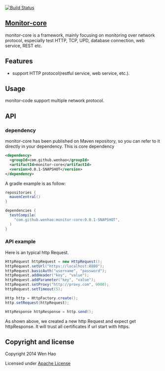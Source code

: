 [![Build Status](https://travis-ci.org/wenhao/monitor-core.png?branch=master)](https://travis-ci.org/wenhao/monitor-core)

## [Monitor-core](https://github.com/wenhao/monitor-core)
monitor-core is a framework, mainly focusing on monitoring over network protocol, especially test HTTP, TCP,
UPD, database connection, web service, REST etc.

## Features
* support HTTP protocol(restful service, web service, etc.).

## Usage

monitor-code support multiple network protocol.

## API

### dependency

monitor-core has been published on Maven repository, so you can refer to it directly in your dependency. This is core
dependency

```xml
<dependency>
  <groupId>com.github.wenhao</groupId>
  <artifactId>monitor-core</artifactId>
  <version>0.0.1-SNAPSHOT</version>
</dependency>
```

A gradle example is as follow:

```groovy
repositories {
  mavenCentral()
}

dependencies {
  testCompile(
    "com.github.wenhao:monitor-core:0.0.1-SNAPSHOT",
  )
}
```

### API example

Here is an typical http Request.

```java
HttpRequest httpRequest = new HttpRequest();
httpRequest.setUrl("https://localhost:8080");
httpRequest.basicAuth("username", "password");
httpRequest.addHeader("key", "value");
httpRequest.addParameter("key", "value");
httpRequest.setProxy("http://proxy.com", 9000);
httpRequest.setTimeout(5);

Http http = HttpFactory.create();
http.setRequest(httpRequest);

HttpResponse httpResponse = http.send();

```

As shown above, we created a new http Request and expect get httpResponse. It will trust all certificates if url start
with https.

## Copyright and license

Copyright 2014 Wen Hao

Licensed under [Apache License][1]

[1]: https://github.com/wenhao/monitor-core/blob/master/LICENSE



